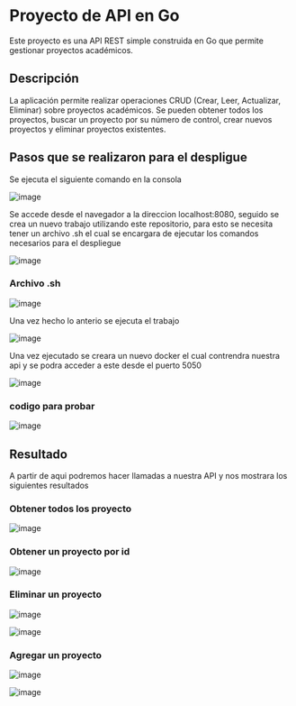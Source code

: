 # Proyecto de API en Go
Este proyecto es una API REST simple construida en Go que permite gestionar proyectos académicos.

## Descripción
La aplicación permite realizar operaciones CRUD (Crear, Leer, Actualizar, Eliminar) sobre proyectos académicos. Se pueden obtener todos los proyectos, buscar un proyecto por su número de control, crear nuevos proyectos y eliminar proyectos existentes.

## Pasos que se realizaron para el despligue
Se ejecuta el siguiente comando en la consola

![image](https://github.com/user-attachments/assets/7c66eefb-67dd-46a1-87b3-7cea557e146e)

Se accede desde el navegador a la direccion localhost:8080, seguido se crea un nuevo trabajo utilizando este repositorio, para esto se necesita tener un archivo .sh el cual se encargara de ejecutar los comandos necesarios para el despliegue

![image](https://github.com/user-attachments/assets/0cbcb98d-192c-4977-aafe-0ad929f9fc14)

### Archivo .sh

![image](https://github.com/user-attachments/assets/f9ac8a98-caa5-4523-bebc-6c48ffaebe89)

Una vez hecho lo anterio se ejecuta el trabajo

![image](https://github.com/user-attachments/assets/f8e4d841-d972-4c50-9735-50425dab6601)

Una vez ejecutado se creara un nuevo docker el cual contrendra nuestra api y se podra acceder a este desde el puerto 5050

![image](https://github.com/user-attachments/assets/5f9a3fe1-5b0e-4e71-aa20-c93e1e272637)

### codigo para probar

![image](https://github.com/user-attachments/assets/5f6da1a7-90bf-4000-95de-5a2e394a5880)

## Resultado
A partir de aqui podremos hacer llamadas a nuestra API y nos mostrara los siguientes resultados

### Obtener todos los proyecto

![image](https://github.com/user-attachments/assets/f4f154c8-c5a3-473b-b4b3-f80ddb1c5fd4)

### Obtener un proyecto por id

![image](https://github.com/user-attachments/assets/948a175e-41ab-4b91-b97d-dbc5b686d74b)

### Eliminar un proyecto

![image](https://github.com/user-attachments/assets/7ed601dd-6360-4935-8859-03f6e25403bd)

![image](https://github.com/user-attachments/assets/87e83f94-b36d-4b76-8c4c-71652f0cf4d1)

### Agregar un proyecto

![image](https://github.com/user-attachments/assets/884bf94f-5a88-4065-b1d7-351b65a07675)

![image](https://github.com/user-attachments/assets/cef2a47e-2dfd-44e2-925d-76f481266ce0)








